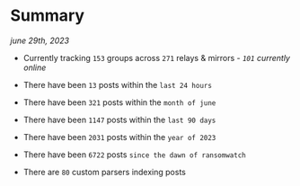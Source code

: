 
# Summary
_june 29th, 2023_

- Currently tracking `153` groups across `271` relays & mirrors - _`101` currently online_

- There have been `13` posts within the `last 24 hours`

- There have been `321` posts within the `month of june`

- There have been `1147` posts within the `last 90 days`

- There have been `2031` posts within the `year of 2023`

- There have been `6722` posts `since the dawn of ransomwatch`

- There are `80` custom parsers indexing posts
